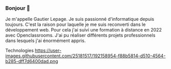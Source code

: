 ### Bonjour 👋
Je m'appelle Gautier Lepage. Je suis passionné d'informatique depuis toujours. C'est la raison pour laquelle je me suis reconverti dans le développement web. Pour cela j'ai suivi une formation à distance en 2022 avec Openclassrooms.
J'ai pu réaliser différents projets professionnels dans lesquels j'ai énormément appris.

Technologies
https://user-images.githubusercontent.com/25181517/192158954-f88b5814-d510-4564-b285-dff7d6400dad.png
<!--
**Gautier50/Gautier50** is a ✨ _special_ ✨ repository because its `README.md` (this file) appears on your GitHub profile.


[![trophy](https://github-profile-trophy.vercel.app/Gautier50)](https://github.com/Gautier50-trophy)
[![trophy](https://github-profile-trophy.vercel.app/?username=ryo-ma&theme=onedark)](https://github.com/Gautier50-trophy)
Here are some ideas to get you started:

- 🔭 I’m currently working on ...
- 🌱 I’m currently learning ...
- 👯 I’m looking to collaborate on ...
- 🤔 I’m looking for help with ...
- 💬 Ask me about ...
- 📫 How to reach me: ...
- 😄 Pronouns: ...
- ⚡ Fun fact: ...
-->
